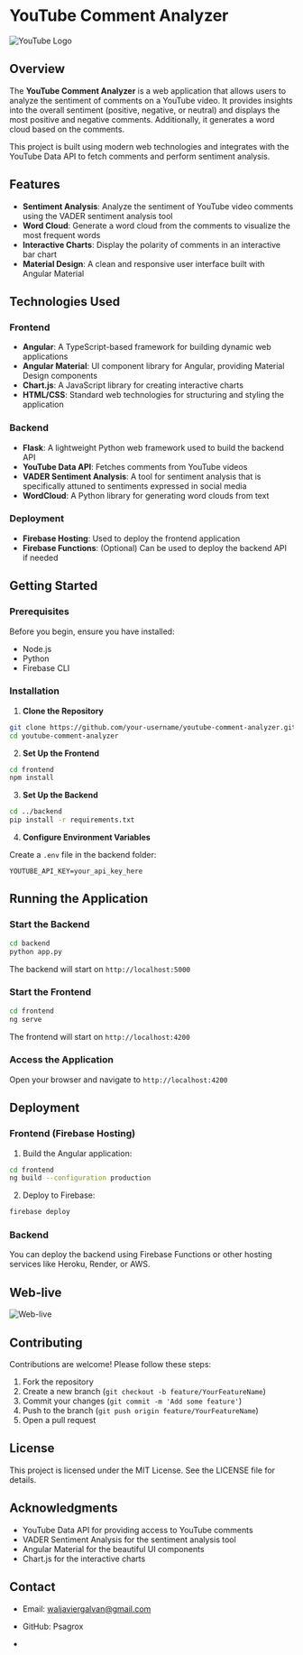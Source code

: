 # YouTube Comment Analyzer

![YouTube Logo](https://img.icons8.com/?size=100&id=115362&format=png&color=000000)

## Overview

The **YouTube Comment Analyzer** is a web application that allows users to analyze the sentiment of comments on a YouTube video. It provides insights into the overall sentiment (positive, negative, or neutral) and displays the most positive and negative comments. Additionally, it generates a word cloud based on the comments.

This project is built using modern web technologies and integrates with the YouTube Data API to fetch comments and perform sentiment analysis.

## Features

* **Sentiment Analysis**: Analyze the sentiment of YouTube video comments using the VADER sentiment analysis tool
* **Word Cloud**: Generate a word cloud from the comments to visualize the most frequent words
* **Interactive Charts**: Display the polarity of comments in an interactive bar chart
* **Material Design**: A clean and responsive user interface built with Angular Material

## Technologies Used

### Frontend
* **Angular**: A TypeScript-based framework for building dynamic web applications
* **Angular Material**: UI component library for Angular, providing Material Design components
* **Chart.js**: A JavaScript library for creating interactive charts
* **HTML/CSS**: Standard web technologies for structuring and styling the application

### Backend
* **Flask**: A lightweight Python web framework used to build the backend API
* **YouTube Data API**: Fetches comments from YouTube videos
* **VADER Sentiment Analysis**: A tool for sentiment analysis that is specifically attuned to sentiments expressed in social media
* **WordCloud**: A Python library for generating word clouds from text

### Deployment
* **Firebase Hosting**: Used to deploy the frontend application
* **Firebase Functions**: (Optional) Can be used to deploy the backend API if needed

## Getting Started

### Prerequisites

Before you begin, ensure you have installed:
* Node.js
* Python
* Firebase CLI

### Installation

1. **Clone the Repository**
```bash
git clone https://github.com/your-username/youtube-comment-analyzer.git
cd youtube-comment-analyzer
```

2. **Set Up the Frontend**
```bash
cd frontend
npm install
```

3. **Set Up the Backend**
```bash
cd ../backend
pip install -r requirements.txt
```

4. **Configure Environment Variables**

Create a `.env` file in the backend folder:
```env
YOUTUBE_API_KEY=your_api_key_here
```

## Running the Application

### Start the Backend
```bash
cd backend
python app.py
```
The backend will start on `http://localhost:5000`

### Start the Frontend
```bash
cd frontend
ng serve
```
The frontend will start on `http://localhost:4200`

### Access the Application
Open your browser and navigate to `http://localhost:4200`

## Deployment

### Frontend (Firebase Hosting)

1. Build the Angular application:
```bash
cd frontend
ng build --configuration production
```

2. Deploy to Firebase:
```bash
firebase deploy
```

### Backend
You can deploy the backend using Firebase Functions or other hosting services like Heroku, Render, or AWS.

## Web-live

![Web-live](https://comment-analyzer-2ff73.web.app/)

## Contributing

Contributions are welcome! Please follow these steps:

1. Fork the repository
2. Create a new branch (`git checkout -b feature/YourFeatureName`)
3. Commit your changes (`git commit -m 'Add some feature'`)
4. Push to the branch (`git push origin feature/YourFeatureName`)
5. Open a pull request

## License

This project is licensed under the MIT License. See the LICENSE file for details.

## Acknowledgments

* YouTube Data API for providing access to YouTube comments
* VADER Sentiment Analysis for the sentiment analysis tool
* Angular Material for the beautiful UI components
* Chart.js for the interactive charts

## Contact

* Email: waljaviergalvan@gmail.com
* GitHub: Psagrox

* 
   
